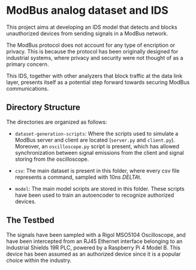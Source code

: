 # ModBus analog dataset and IDS
This project aims at developing an IDS model that detects and blocks unauthorized devices from sending signals in a ModBus network.

The ModBus protocol does not account for any type of encription or privacy. 
This is because the protocol has been originally designed for industrial systems, where privacy and security were not thought of as a primary concern.

This IDS, together with other analyzers that block traffic at the data link layer, presents itself as a potential step forward towards securing ModBus communications.

## Directory Structure
The directories are organized as follows:
- `dataset-generation-scripts`: Where the scripts used to simulate a ModBus server and client are located (`server.py` and `client.py`).
Moreover, an `oscilloscope.py` script is present, which has allowed synchronization between signal emissions from the client and signal storing from the oscilloscope.

- `csv`: The main dataset is present in this folder, where every csv file represents a command, sampled with 10ns $DELTA$t.

- `model`: The main model scripts are stored in this folder. These scripts have been used to train an autoencoder to recognize authorized devices.


## The Testbed
The signals have been sampled with a Rigol MSO5104 Oscilloscope, and have been intercepted from an RJ45 Ethernet interface belonging to an Industrial Shields 19R PLC, powered by a Raspberry Pi 4 Model B.
This device has been assumed as an authorized device since it is a popular choice within the industry.


